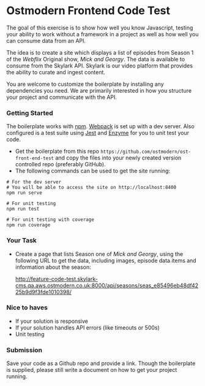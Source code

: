 # Ostmodern Frontend Code Test

The goal of this exercise is to show how well you know Javascript, testing your ability to work without a framework in a project as well as how well you can consume data from an API. 

The idea is to create a site which displays a list of episodes from Season 1 of the *Webflix* Original show, *Mick and Georgy*. The data is available to consume from the Skylark API. Skylark is our video platform that provides the ability to curate and ingest content. 

You are welcome to customize the boilerplate by installing any dependencies you need. We are primarily interested in how you structure your project and communicate with the API.

### Getting Started

The boilerplate works with [npm](https://docs.npmjs.com/). [Webpack](https://webpack.js.org/) is set up with a dev server. Also configured is a test suite using [Jest](https://facebook.github.io/jest/) and [Enzyme](https://github.com/airbnb/enzyme) for you to unit test your code.

- Get the boilerplate from this repo `https://github.com/ostmodern/ost-front-end-test` and copy the files into your newly created version controlled repo (preferably GitHub).
- The following commands can be used to get the site running:

```shell
# For the dev server
# You will be able to access the site on http://localhost:8400
npm run serve

# For unit testing
npm run test

# For unit testing with coverage
npm run coverage
```

### Your Task

- Create a page that lists Season one of *Mick and Georgy*, using the following URL to get the data, including images, episode data items and information about the season:

  http://feature-code-test.skylark-cms.qa.aws.ostmodern.co.uk:8000/api/seasons/seas_e85496eb48df4225b9d9f3fde1010398/

### Nice to haves

- If your solution is responsive
- If your solution handles API errors (like timeouts or 500s)
- Unit testing

### Submission 

Save your code as a Github repo and provide a link. Though the boilerplate is supplied, please still write a document on how to get your project running.
